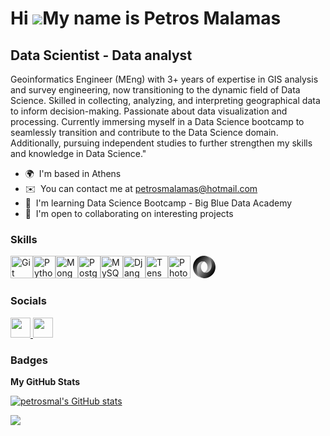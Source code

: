Hi ![](https://user-images.githubusercontent.com/18350557/176309783-0785949b-9127-417c-8b55-ab5a4333674e.gif)My name is Petros Malamas
======================================================================================================================================

Data Scientist - Data analyst
-----------------------------

Geoinformatics Engineer (MEng) with 3+ years of expertise in GIS analysis and survey engineering, now transitioning to the dynamic field of Data Science. Skilled in collecting, analyzing, and interpreting geographical data to inform decision-making. Passionate about data visualization and processing. Currently immersing myself in a Data Science bootcamp to seamlessly transition and contribute to the Data Science domain. Additionally, pursuing independent studies to further strengthen my skills and knowledge in Data Science."

* 🌍  I'm based in Athens
* ✉️  You can contact me at [petrosmalamas@hotmail.com](mailto:petrosmalamas@hotmail.com)
* 🧠  I'm learning Data Science Bootcamp - Big Blue Data Academy
* 🤝  I'm open to collaborating on interesting projects

### Skills


<p align="left">
<a href="https://git-scm.com/" target="_blank" rel="noreferrer"><img src="https://raw.githubusercontent.com/danielcranney/readme-generator/main/public/icons/skills/git-colored.svg" width="36" height="36" alt="Git" /></a><a href="https://www.python.org/" target="_blank" rel="noreferrer"><img src="https://raw.githubusercontent.com/danielcranney/readme-generator/main/public/icons/skills/python-colored.svg" width="36" height="36" alt="Python" /></a><a href="https://www.mongodb.com/" target="_blank" rel="noreferrer"><img src="https://raw.githubusercontent.com/danielcranney/readme-generator/main/public/icons/skills/mongodb-colored.svg" width="36" height="36" alt="MongoDB" /></a><a href="https://www.postgresql.org/" target="_blank" rel="noreferrer"><img src="https://raw.githubusercontent.com/danielcranney/readme-generator/main/public/icons/skills/postgresql-colored.svg" width="36" height="36" alt="PostgreSQL" /></a><a href="https://www.mysql.com/" target="_blank" rel="noreferrer"><img src="https://raw.githubusercontent.com/danielcranney/readme-generator/main/public/icons/skills/mysql-colored.svg" width="36" height="36" alt="MySQL" /></a><a href="https://www.djangoproject.com/" target="_blank" rel="noreferrer"><img src="https://raw.githubusercontent.com/danielcranney/readme-generator/main/public/icons/skills/django-colored.svg" width="36" height="36" alt="Django" /></a><a href="https://www.tensorflow.org/" target="_blank" rel="noreferrer"><img src="https://raw.githubusercontent.com/danielcranney/readme-generator/main/public/icons/skills/tensorflow-colored.svg" width="36" height="36" alt="TensorFlow" /></a><a href="https://www.adobe.com/uk/products/photoshop.html" target="_blank" rel="noreferrer"><img src="https://raw.githubusercontent.com/danielcranney/readme-generator/main/public/icons/skills/photoshop-colored.svg" width="36" height="36" alt="Photoshop" /></a> <img src="data:image/svg+xml;charset=utf-8,%3Csvg xmlns='http://www.w3.org/2000/svg' viewBox='0 0 256 256'%3E%3Cdefs%3E%3ClinearGradient id='a' x1='39.111' x2='225.404' y1='36.653' y2='211.241' gradientTransform='scale(.96807 1.03298)' gradientUnits='userSpaceOnUse'%3E%3Cstop offset='0%25'/%3E%3Cstop offset='100%25' stop-color='%23FFF'/%3E%3C/linearGradient%3E%3ClinearGradient id='b' x1='240.039' x2='41.651' y1='198.362' y2='34.419' gradientTransform='scale(.90905 1.10005)' gradientUnits='userSpaceOnUse'%3E%3Cstop offset='0%25'/%3E%3Cstop offset='100%25' stop-color='%23FFF'/%3E%3C/linearGradient%3E%3C/defs%3E%3Cpath fill='url(%23a)' d='M127.783 190.56c56.637 77.208 112.064-21.55 111.982-80.94C239.67 39.404 168.5.16 127.737.16 62.309.159 0 54.232 0 128.216 0 210.45 71.425 256 127.737 256c-12.743-1.835-55.21-10.934-55.78-108.747-.385-66.154 21.58-92.585 55.688-80.958.764.283 37.622 14.823 37.622 62.32 0 47.296-37.484 61.944-37.484 61.944z' style='fill:url(%23a)'/%3E%3Cpath fill='url(%23b)' d='M127.717 66.241c-37.424-12.899-83.269 17.946-83.269 79.726C44.448 246.844 119.201 256 128.263 256 193.691 256 256 201.926 256 127.943 256 45.709 184.575.159 128.263.159c15.597-2.16 84.065 16.88 84.065 110.458 0 61.026-51.124 94.248-84.376 80.054-.764-.283-37.623-14.823-37.623-62.32 0-47.297 37.388-62.11 37.388-62.11z' style='fill:url(%23b)'/%3E%3C/svg%3E" width="36" height="36" alt="JSON" /></a>
</p>



### Socials

<p align="left"> <a href="https://www.github.com/petrosmal" target="_blank" rel="noreferrer"> <picture> <source media="(prefers-color-scheme: dark)" srcset="https://raw.githubusercontent.com/danielcranney/readme-generator/main/public/icons/socials/github-dark.svg" /> <source media="(prefers-color-scheme: light)" srcset="https://raw.githubusercontent.com/danielcranney/readme-generator/main/public/icons/socials/github.svg" /> <img src="https://raw.githubusercontent.com/danielcranney/readme-generator/main/public/icons/socials/github.svg" width="32" height="32" /> </picture> </a> <a href="https://www.linkedin.com/in/petros-malamas-b8ab821b0/" target="_blank" rel="noreferrer"> <picture> <source media="(prefers-color-scheme: dark)" srcset="undefined" /> <source media="(prefers-color-scheme: light)" srcset="https://raw.githubusercontent.com/danielcranney/readme-generator/main/public/icons/socials/linkedin.svg" /> <img src="https://raw.githubusercontent.com/danielcranney/readme-generator/main/public/icons/socials/linkedin.svg" width="32" height="32" /> </picture> </a></p>

### Badges

<b>My GitHub Stats</b>

<a href="http://www.github.com/petrosmal"><img src="https://github-readme-stats.vercel.app/api?username=petrosmal&show_icons=true&hide=&count_private=true&title_color=0891b2&text_color=ffffff&icon_color=0891b2&bg_color=1c1917&hide_border=true&show_icons=true" alt="petrosmal's GitHub stats" /></a>

<a href="http://www.github.com/petrosmal"><img src="https://github-readme-streak-stats.herokuapp.com/?user=petrosmal&stroke=ffffff&background=1c1917&ring=0891b2&fire=0891b2&currStreakNum=ffffff&currStreakLabel=0891b2&sideNums=ffffff&sideLabels=ffffff&dates=ffffff&hide_border=true" /></a>
